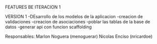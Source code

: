FEATURES BE ITERACION 1

VERSION 1
-DEsarrollo de los modelos de la aplicacion
-creacion de validaciones 
-creacion de asociaciones
-poblar las tablas de la base de datos
-generar api con funcion scaffolding

Responsables: Marlon Noguera (menoguerar)
	      Nicolas Enciso (nricardoe)

